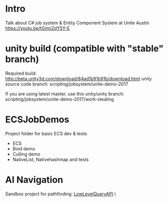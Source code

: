 # Intro

Talk about C# job system & Entity Component System at Unite Austin
https://youtu.be/tGmnZdY5Y-E

# unity build (compatible with "stable" branch)
Required build: http://beta.unity3d.com/download/84ad1b91b91b/download.html
unity source code branch: scripting/jobsystem/unite-demo-2017

If you are using latest master, use this unity/unity branch:
scripting/jobsystem/unite-demo-2017/work-stealing


# ECSJobDemos
Project folder for basic ECS dev & tests
* ECS
* Boid demo
* Culling demo
* NativeList, Nativehashmap and tests

# AI Navigation
Sandbox project for pathfinding: [LowLevelQueryAPI](AI_Prototyping/LowLevelQueryAPI).\
